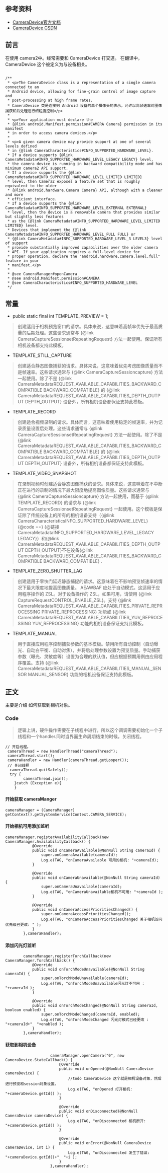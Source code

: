 ## 参考资料
* [CameraDevice官方文档](https://developer.android.google.cn/reference/android/hardware/camera2/CameraDevice)
* [CameraDevice CSDN](https://blog.csdn.net/afei__/article/details/85342597)

## 前言
在使用 camera2中。经常需要和 CameraDevice 打交道。
在翻译中，CameraDevice 这个被定义为与设备相关。
````aidl

/**
 * <p>The CameraDevice class is a representation of a single camera connected to an
 * Android device, allowing for fine-grain control of image capture and
 * post-processing at high frame rates.
 * CameraDevice 类是连接到 Android 设备的单个摄像头的表示，允许以高帧速率对图像捕获和后处理进行细粒度控制</p>
 *
 * <p>Your application must declare the
 * {@link android.Manifest.permission#CAMERA Camera} permission in its manifest
 * in order to access camera devices.</p>
 *
 * <p>A given camera device may provide support at one of several levels defined
 * in {@link CameraCharacteristics#INFO_SUPPORTED_HARDWARE_LEVEL}.
 * If a device supports {@link CameraMetadata#INFO_SUPPORTED_HARDWARE_LEVEL_LEGACY LEGACY} level,
 * the camera device is running in backward compatibility mode and has minimum camera2 API support.
 * If a device supports the {@link CameraMetadata#INFO_SUPPORTED_HARDWARE_LEVEL_LIMITED LIMITED}
 * level, then Camera2 exposes a feature set that is roughly equivalent to the older
 * {@link android.hardware.Camera Camera} API, although with a cleaner and more
 * efficient interface.
 * If a device supports the {@link CameraMetadata#INFO_SUPPORTED_HARDWARE_LEVEL_EXTERNAL EXTERNAL}
 * level, then the device is a removable camera that provides similar but slightly less features
 * as the {@link CameraMetadata#INFO_SUPPORTED_HARDWARE_LEVEL_LIMITED LIMITED} level.
 * Devices that implement the {@link CameraMetadata#INFO_SUPPORTED_HARDWARE_LEVEL_FULL FULL} or
 * {@link CameraMetadata#INFO_SUPPORTED_HARDWARE_LEVEL_3 LEVEL3} level of support
 * provide substantially improved capabilities over the older camera
 * API. If your application requires a full-level device for
 * proper operation, declare the "android.hardware.camera.level.full" feature in your
 * manifest.</p>
 *
 * @see CameraManager#openCamera
 * @see android.Manifest.permission#CAMERA
 * @see CameraCharacteristics#INFO_SUPPORTED_HARDWARE_LEVEL
 */
````
## 常量
* public static final int TEMPLATE_PREVIEW = 1;
> 创建适用于相机预览窗口的请求。具体来说，这意味着高帧率优先于最高质量的后期处理。这些请求通常与 {@link CameraCaptureSessionsetRepeatingRequest} 方法一起使用。保证所有相机设备都支持此模板。
* TEMPLATE_STILL_CAPTURE
> 创建适合静态图像捕获的请求。具体来说，这意味着优先考虑图像质量而不是帧速率。这些请求通常与 {@link CameraCaptureSessioncapture} 方法一起使用。除了不是 {@link CameraMetadataREQUEST_AVAILABLE_CAPABILITIES_BACKWARD_COMPATIBLE BACKWARD_COMPATIBLE} 的 {@link CameraMetadataREQUEST_AVAILABLE_CAPABILITIES_DEPTH_OUTPUT DEPTH_OUTPUT} 设备外，所有相机设备都保证支持此模板。
* TEMPLATE_RECORD
> 创建适合视频录制的请求。具体而言，这意味着使用稳定的帧速率，并为记录质量设置后处理。这些请求通常与 {@link CameraCaptureSessionsetRepeatingRequest} 方法一起使用。除了不是 {@link CameraMetadataREQUEST_AVAILABLE_CAPABILITIES_BACKWARD_COMPATIBLE BACKWARD_COMPATIBLE} 的 {@link CameraMetadataREQUEST_AVAILABLE_CAPABILITIES_DEPTH_OUTPUT DEPTH_OUTPUT} 设备外，所有相机设备都保证支持此模板。
* TEMPLATE_VIDEO_SNAPSHOT
> 在录制视频时创建适合静态图像捕获的请求。具体来说，这意味着在不中断正在进行的录制的情况下最大限度地提高图像质量。这些请求通常与 {@link CameraCaptureSessioncapture} 方法一起使用，而基于 {@link TEMPLATE_RECORD} 的请求与 {@link CameraCaptureSessionsetRepeatingRequest} 一起使用。这个模板是保证除了传统设备上的所有的相机设备支持（{@link CameraCharacteristicsINFO_SUPPORTED_HARDWARE_LEVEL} {@code ==} {@链接CameraMetadataINFO_SUPPORTED_HARDWARE_LEVEL_LEGACY LEGACY}）和{@link CameraMetadataREQUEST_AVAILABLE_CAPABILITIES_DEPTH_OUTPUT DEPTH_OUTPUT}不在设备{@link CameraMetadataREQUEST_AVAILABLE_CAPABILITIES_BACKWARD_COMPATIBLE BACKWARD_COMPATIBLE} .
* TEMPLATE_ZERO_SHUTTER_LAG
> 创建适用于零快门延迟静态捕捉的请求。这意味着在不影响预览帧速率的情况下最大限度地提高图像质量。 AEAWBAF 应处于自动模式。这适用于应用程序操作的 ZSL。对于设备操作的 ZSL，如果可用，请使用 {@link CaptureRequestCONTROL_ENABLE_ZSL}。支持 {@link CameraMetadataREQUEST_AVAILABLE_CAPABILITIES_PRIVATE_REPROCESSING PRIVATE_REPROCESSING} 功能或 {@link CameraMetadataREQUEST_AVAILABLE_CAPABILITIES_YUV_REPROCESSING YUV_REPROCESSING} 功能的相机设备保证支持此模板。
* TEMPLATE_MANUAL 
> 用于直接应用程序控制捕获参数的基本模板。禁用所有自动控制（自动曝光、自动白平衡、自动对焦），并将后处理参数设置为预览质量。手动捕获参数（曝光、灵敏度等）设置为合理的默认值，但应根据预期用例由应用程序覆盖。支持 {@link CameraMetadataREQUEST_AVAILABLE_CAPABILITIES_MANUAL_SENSOR MANUAL_SENSOR} 功能的相机设备保证支持此模板。
## 正文
主要是介绍 如何获取到相机对象。
### Code

> 逻辑上讲，硬件操作需要在子线程中进行，所以这个调调需要初始化一个子线程和一个handler.同时当界面生命周期结束的时候，关闭线程。

````aidl
// 开启线程。
 cameraThread = new HandlerThread("cameraThread");
 cameraThread.start();
 cameraHandler = new Handler(cameraThread.getLooper());
 // 关闭线程
  cameraThread.quitSafely();
  try {
        cameraThread.join();
    }catch (Exception e){
    }
````

#### 开始获取 cameraManger

````aidl
cameraManager = (CameraManager) getContext().getSystemService(Context.CAMERA_SERVICE);
````

#### 开始相机可用添加监听

````aidl
cameraManager.registerAvailabilityCallback(new CameraManager.AvailabilityCallback() {
            @Override
            public void onCameraAvailable(@NonNull String cameraId) {
                super.onCameraAvailable(cameraId);
                Log.e(TAG, "onCameraAvailable 可用的相机: "+cameraId);
            }

            @Override
            public void onCameraUnavailable(@NonNull String cameraId) {
                super.onCameraUnavailable(cameraId);
                Log.e(TAG, "onCameraUnavailable相机不可用: "+cameraId );
            }

            @Override
            public void onCameraAccessPrioritiesChanged() {
                super.onCameraAccessPrioritiesChanged();
                Log.e(TAG, "onCameraAccessPrioritiesChanged 关于相机访问优先级已更改: " );
            }
        },cameraHandler);
````

#### 添加闪光灯监听

````aidl
        cameraManager.registerTorchCallback(new CameraManager.TorchCallback() {
            @Override
            public void onTorchModeUnavailable(@NonNull String cameraId) {
                super.onTorchModeUnavailable(cameraId);
                Log.e(TAG, "onTorchModeUnavailable闪光灯不可用 : "+cameraId );
            }

            @Override
            public void onTorchModeChanged(@NonNull String cameraId, boolean enabled) {
                super.onTorchModeChanged(cameraId, enabled);
                Log.e(TAG, "onTorchModeChanged 闪光灯模式已经更改 : "+cameraId+"  "+enabled );
            }
        },cameraHandler);
````
#### 获取到相机设备
````aidl
                    cameraManager.openCamera("0", new CameraDevice.StateCallback() {
                        @Override
                        public void onOpened(@NonNull CameraDevice cameraDevice) {
                            //todo CameraDevice 这个就是相机设备对象，然后进行预览和session对象设置。
                            Log.e(TAG, "onOpened 打开相机: "+cameraDevice.getId() );
                        }

                        @Override
                        public void onDisconnected(@NonNull CameraDevice cameraDevice) {
                            Log.e(TAG, "onDisconnected 相机断开: "+cameraDevice.getId() );
                        }

                        @Override
                        public void onError(@NonNull CameraDevice cameraDevice, int i) {
                            Log.e(TAG, "onDisconnected 发生了错误: "+cameraDevice.getId()+"  "+i );
                        }
                    },cameraHandler);

````




















